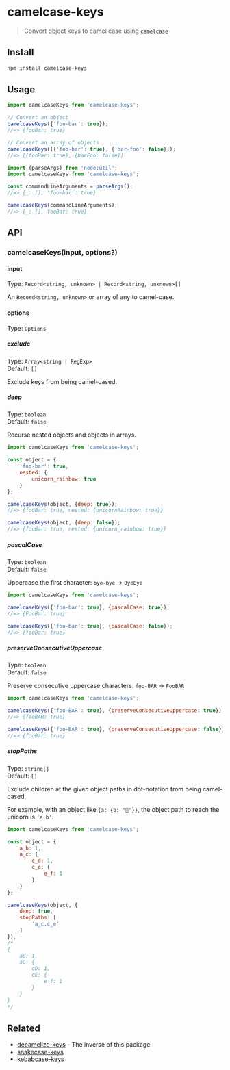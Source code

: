 # camelcase-keys

> Convert object keys to camel case using [`camelcase`](https://github.com/sindresorhus/camelcase)

## Install

```sh
npm install camelcase-keys
```

## Usage

```js
import camelcaseKeys from 'camelcase-keys';

// Convert an object
camelcaseKeys({'foo-bar': true});
//=> {fooBar: true}

// Convert an array of objects
camelcaseKeys([{'foo-bar': true}, {'bar-foo': false}]);
//=> [{fooBar: true}, {barFoo: false}]
```

```js
import {parseArgs} from 'node:util';
import camelcaseKeys from 'camelcase-keys';

const commandLineArguments = parseArgs();
//=> {_: [], 'foo-bar': true}

camelcaseKeys(commandLineArguments);
//=> {_: [], fooBar: true}
```

## API

### camelcaseKeys(input, options?)

#### input

Type: `Record<string, unknown> | Record<string, unknown>[]`

An `Record<string, unknown>` or array of any to camel-case.

#### options

Type: `Options`

##### exclude

Type: `Array<string | RegExp>`\
Default: `[]`

Exclude keys from being camel-cased.

##### deep

Type: `boolean`\
Default: `false`

Recurse nested objects and objects in arrays.

```js
import camelcaseKeys from 'camelcase-keys';

const object = {
	'foo-bar': true,
	nested: {
		unicorn_rainbow: true
	}
};

camelcaseKeys(object, {deep: true});
//=> {fooBar: true, nested: {unicornRainbow: true}}

camelcaseKeys(object, {deep: false});
//=> {fooBar: true, nested: {unicorn_rainbow: true}}
```

##### pascalCase

Type: `boolean`\
Default: `false`

Uppercase the first character: `bye-bye` → `ByeBye`

```js
import camelcaseKeys from 'camelcase-keys';

camelcaseKeys({'foo-bar': true}, {pascalCase: true});
//=> {FooBar: true}

camelcaseKeys({'foo-bar': true}, {pascalCase: false});
//=> {fooBar: true}
````

##### preserveConsecutiveUppercase

Type: `boolean`\
Default: `false`

Preserve consecutive uppercase characters: `foo-BAR` → `FooBAR`

```js
import camelcaseKeys from 'camelcase-keys';

camelcaseKeys({'foo-BAR': true}, {preserveConsecutiveUppercase: true});
//=> {fooBAR: true}

camelcaseKeys({'foo-BAR': true}, {preserveConsecutiveUppercase: false});
//=> {fooBar: true}
````

##### stopPaths

Type: `string[]`\
Default: `[]`

Exclude children at the given object paths in dot-notation from being camel-cased.

For example, with an object like `{a: {b: '🦄'}}`, the object path to reach the unicorn is `'a.b'`.

```js
import camelcaseKeys from 'camelcase-keys';

const object = {
	a_b: 1,
	a_c: {
		c_d: 1,
		c_e: {
			e_f: 1
		}
	}
};

camelcaseKeys(object, {
	deep: true,
	stopPaths: [
		'a_c.c_e'
	]
}),
/*
{
	aB: 1,
	aC: {
		cD: 1,
		cE: {
			e_f: 1
		}
	}
}
*/
```

## Related

- [decamelize-keys](https://github.com/sindresorhus/decamelize-keys) - The inverse of this package
- [snakecase-keys](https://github.com/bendrucker/snakecase-keys)
- [kebabcase-keys](https://github.com/mattiloh/kebabcase-keys)
